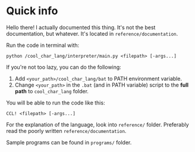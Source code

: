 Quick info
==========

Hello there! I actually documented this thing. It's not the best documentation, but whatever.
It's located in `reference/documentation`.

Run the code in terminal with:
```
python /cool_char_lang/interpreter/main.py <filepath> [-args...]
```

If you're not too lazy, you can do the following:
1. Add `<your_path>/cool_char_lang/bat` to PATH environment variable.
2. Change `<your_path>` in the `.bat` (and in PATH variable) script to the **full path** to `cool_char_lang` folder.

You will be able to run the code like this:
```
CCL! <filepath> [-args...]
```

For the explanation of the language, look into `reference/` folder.
Preferably read the poorly written `reference/documentation`.

Sample programs can be found in `programs/` folder.
